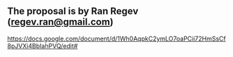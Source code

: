 ## The proposal is by Ran Regev (regev.ran@gmail.com) 

https://docs.google.com/document/d/1Wh0AqpkC2ymLO7oaPCii72HmSsCf8pJVXi4BbIahPVQ/edit#
